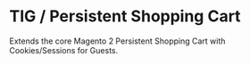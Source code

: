 # TIG / Persistent Shopping Cart

Extends the core Magento 2 Persistent Shopping Cart with Cookies/Sessions for Guests.
